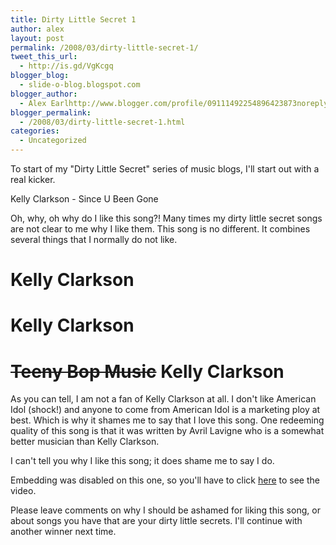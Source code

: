 ```yaml
---
title: Dirty Little Secret 1
author: alex
layout: post
permalink: /2008/03/dirty-little-secret-1/
tweet_this_url:
  - http://is.gd/VgKcgq
blogger_blog:
  - slide-o-blog.blogspot.com
blogger_author:
  - Alex Earlhttp://www.blogger.com/profile/09111492254896423873noreply@blogger.com
blogger_permalink:
  - /2008/03/dirty-little-secret-1.html
categories:
  - Uncategorized
---
```

To start of my "Dirty Little Secret" series of music blogs, I'll start out with a real kicker. 

Kelly Clarkson - Since U Been Gone

Oh, why, oh why do I like this song?! Many times my dirty little secret songs are not clear to me why I like them. This song is no different. It combines several things that I normally do not like. 

  # Kelly Clarkson
  # Kelly Clarkson
  # ~~Teeny Bop Music~~ Kelly Clarkson

As you can tell, I am not a fan of Kelly Clarkson at all. I don't like American Idol (shock!) and anyone to come from American Idol is a marketing ploy at best. Which is why it shames me to say that I love this song. One redeeming quality of this song is that it was written by Avril Lavigne who is a somewhat better musician than Kelly Clarkson.

I can't tell you why I like this song; it does shame me to say I do.

Embedding was disabled on this one, so you'll have to click [here][1] to see the video.

Please leave comments on why I should be ashamed for liking this song, or about songs you have that are your dirty little secrets. I'll continue with another winner next time.



 [1]: http://youtube.com/watch?v=4oDmoRoPwTo

